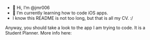 - 👋 Hi, I’m @jmr006
- 🌱 I’m currently learning how to code iOS apps.
- I know this README is not too long, but that is all my CV. :/

Anyway, you should take a look to the app I am trying to code. It is a Student Planner. More info here:
